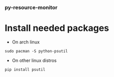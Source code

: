 ### py-resource-monitor

# Install needed packages

-  On arch linux

```
sudo pacman -S python-psutil
```

-  On other linux distros

```
pip install psutil
```

<!--
# Create Python venv
python -m venv $(pwd)/

# Enter Python venv
source bin/activate

   # Update pip
   python3 -m pip install --upgrade pip

   # Install needed package psutil
   python3 -m pip install psutil

   # Run App
   python3 app/application.py

   # Exit venv
   deactivate
 -->

